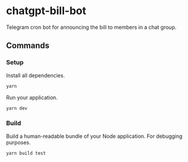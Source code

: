 # chatgpt-bill-bot

Telegram cron bot for announcing the bill to members in a chat group. 

## Commands

### Setup

Install all dependencies.

```bash
yarn
```

Run your application.

```bash
yarn dev
```

### Build

Build a human-readable bundle of your Node application. For debugging purposes.

```bash
yarn build test
```
